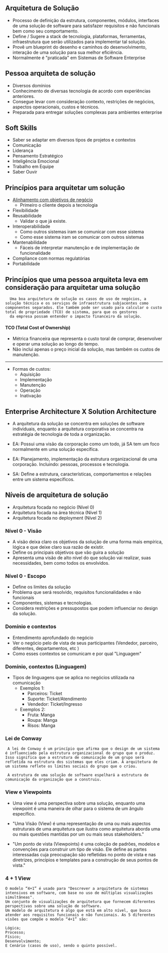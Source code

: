 ## Arquitetura de Solução
- Processo de definição da estrutura, componentes, módulos,
interfaces de uma solução de software para satisfazer requisitos e
não funcionais bem como seu comportamento.
- Define / Sugere a stack de tecnologia, plataformas, ferramentas, 
infraestrutura que serão utilizados para implementar tal solução.
- Provê um blueprint do desenho e caminhos do desenvolvimento,
interação de uma solução para sua melhor eficiência.
- Normalmente é "praticada" em Sistemas de Software Enterprise

## Pessoa arquiteta de solução
- Diversos domínios
- Conhecimento de diversas tecnologia de acordo com experiências anteriores.
- Consegue levar com consideração contexto, restrições de negócios, aspectos
operacionais, custos e técnicos.
- Preparada para entregar soluções complexas para ambientes enterprise

## Soft Skills
- Saber se adaptar em diversos tipos de projetos e contextos
- Comunicação
- Liderança
- Pensamento Estratégico
- Inteligência Emocional
- Trabalho em Equipe
- Saber Ouvir

## Princípios para arquitetar um solução
- [Alinhamento com objetivos de negócio](https://www.youtube.com/watch?v=oeqPrUmVz-o)
  - Primeiro o cliente depois a tecnologia
- Flexibilidade
- Reusabilidade
  - Validar o que já existe.
- Interoperabilidade
  - Como outros sistemas iram se comunicar com esse sistema
  - Como esse sistema iram se comunicar com outros sistemas
- Mantenabilidade
  - Fáceis de interpretar manutenção e de implementação de funcionalidade
- Compliance com normas regulatórias
- Portabilidade


## Princípios que uma pessoa arquiteta leva em consideração para arquitetar uma solução

````
  Uma boa arquitetura de solução os casos de uso de negócios, a solução técnica e os serviços de infraestrutura subjacentes como componentes separados. Ele também pode ser usado para calcular o custo total de propriedade (TCO) de sistema, para que os gestores
  da empresa possam entender o impacto financeiro da solução.
````

#### TCO (Total Cost of Ownership)
 - Métrica financeira que representa o custo toral de comprar, desenvolver e operar uma
 solução ao longo do tempo.
 - Não inclui apenas o preço inicial da solução, mas também os custos de manutenção.
 ------------------------
 - Formas de custos:
   - Aquisição
   - Implementação
   - Manutenção
   - Operação
   - Inativação


## Enterprise Architecture X Solution Architecture

- A arquitetura da solução se concentra em soluções de software individuais, enquanto a arquitetura corporativa se concentra na estratégia de tecnologia de toda a organização.

- EA: Possui uma visão da corporação como um todo, já SA tem um foco normalmente em uma solução específica.
- EA: Planejamento, implementação da estrutura organizacional de uma corporação. Incluindo:
pessoas, processos e tecnologia.

- SA: Define a estrutura, características, comportamentos e relações entre um sistema específicos.

## Níveis de arquitetura de solução
- Arquitetura focada no negócio (Nível 0)
- Arquitetura focada na área técnica (Nível 1)
- Arquitetura focada no deployment (Nível 2)


### Nível 0 - Visão
- A visão deixa claro os objetivos da solução de uma forma mais empírica, lógica e que deixe claro sua razão de existir.
- Define os principais objetivos que vão guira a solução
- Apresenta uma visão de alto nível do que solução vai realizar, suas necessidades, bem como todos os envolvidos.

### Nível 0 - Escopo
- Define os limites da solução
- Problema que será resolvido, requisitos funcionalidades e não funcionais
- Componentes, sistemas e tecnologias.
- Considera restrições e pressupostos que podem influenciar no design da solução.

### Domínio e contextos
- Entendimento aprofundado do negócio
- Ver o negócio pelo de vista de seus participantes (Vendedor, parceiro, diferentes, departamentos, etc )
- Como esses contextos se comunicam e por qual "Linguagem"

### Domínio, contextos (Linguagem)
- Tipos de linguagens que se aplica no negócios utilizada na comunicação
  - Exemplos 1: 
    - Parceiros: Ticket
    - Suporte: Ticket/Atendimento
    - Vendedor: Ticket/Ingresso
  - Exemplos 2: 
    - Fruta: Manga
    - Roupa: Manga
    - Risos: Manga

### Lei de Conway
````
 A lei de Conway é um princípio que afirma que o design de um sistema é influenciado pela estrutura organizacional do grupo que o produz. Isso significa que a estrutura de comunicação de um grupo será refletida na estrutura dos sistemas que eles criam. A arquitetura de um sistema reflete os limites sociais do grupo que o criou.

 A estrutura de uma solução de software espelhará a estrutura de comunicação da organização que a construiu.
````

### View e Viewpoints

- Uma view é uma perspectiva sobre uma solução, enquanto uma viewpoint é uma maneira de olhar para o sistema de um ângulo específico.

- "Uma Visão (View) é uma representação de uma ou mais aspectos estruturais de uma arquitetura que ilustra como arquitetura aborda uma ou mais questões mantidas por um ou mais seus stakeholders."

- "Um ponto de vista (Viewpoints) é uma coleção de padrões, modelos e convenções para construir um tipo de visão. Ele define as partes interessadas cuja preocupação são refletidas no ponto de vista e nas diretrizes, princípios e templates para a construção de seus pontos de vista."

### 4 + 1 View
````
O modelo “4+1” é usado para "Descrever a arquitetura de sistemas intensivos em software, com base no uso de múltiplas visualizações simultâneas".
Um conjunto de visualizações de arquitetura que fornecem diferentes perspectivas sobre uma solução de software.
Um modelo de arquitetura é algo que está em alto nível, que busca atender aos requisitos funcionais e não funcionais. As 5 diferentes visões que compõe o modelo “4+1” são:

Lógica;
Processo;
Físico;
Desenvolvimento;
E Cenário (casos de uso), sendo o quinto possível.
````

